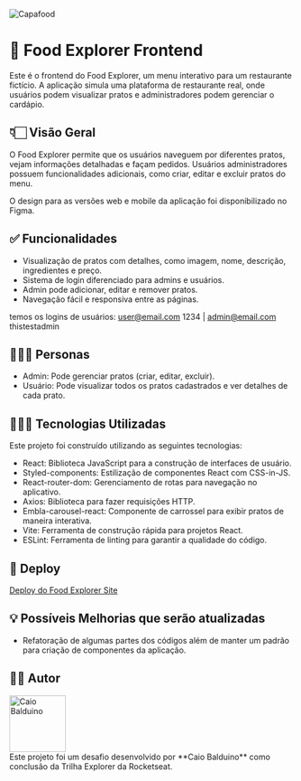 ![Capafood](https://github.com/user-attachments/assets/0b53922c-eed0-4664-af04-ce94e75b00ee)


# 🚀 Food Explorer Frontend

Este é o frontend do Food Explorer, um menu interativo para um restaurante fictício. A aplicação simula uma plataforma de restaurante real, onde usuários podem visualizar pratos e administradores podem gerenciar o cardápio.

## 👇🏻 Visão Geral

O Food Explorer permite que os usuários naveguem por diferentes pratos, vejam informações detalhadas e façam pedidos. Usuários administradores possuem funcionalidades adicionais, como criar, editar e excluir pratos do menu.

O design para as versões web e mobile da aplicação foi disponibilizado no Figma.

## ✅ Funcionalidades

- Visualização de pratos com detalhes, como imagem, nome, descrição, ingredientes e preço.
- Sistema de login diferenciado para admins e usuários.
- Admin pode adicionar, editar e remover pratos.
- Navegação fácil e responsiva entre as páginas.

temos os logins de usuários: user@email.com 1234 | admin@email.com thistestadmin

## 👨🏻‍💼 Personas

- Admin: Pode gerenciar pratos (criar, editar, excluir).
- Usuário: Pode visualizar todos os pratos cadastrados e ver detalhes de cada prato.

## 👨🏻‍💻 Tecnologias Utilizadas
Este projeto foi construído utilizando as seguintes tecnologias:

- React: Biblioteca JavaScript para a construção de interfaces de usuário.
- Styled-components: Estilização de componentes React com CSS-in-JS.
- React-router-dom: Gerenciamento de rotas para navegação no aplicativo.
- Axios: Biblioteca para fazer requisições HTTP.
- Embla-carousel-react: Componente de carrossel para exibir pratos de maneira interativa.
- Vite: Ferramenta de construção rápida para projetos React.
- ESLint: Ferramenta de linting para garantir a qualidade do código.

## 🔨 Deploy

[Deploy do Food Explorer Site](https://food-explo.netlify.app)

## 💡 Possíveis Melhorias que serão atualizadas

- Refatoração de algumas partes dos códigos além de manter um padrão para criação de componentes da aplicação.

## 🧑‍🚀 Autor

<a href="https://github.com/Caiobaldudev">
  <img src="https://github.com/Caiobaldudev.png" alt="Caio Balduino" width="100">
</a> 
<br/>
Este projeto foi um desafio desenvolvido por **Caio Balduino** como conclusão da Trilha Explorer da Rocketseat. <br/>
